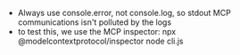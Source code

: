 - Always use console.error, not console.log, so stdout MCP communications isn't polluted by the logs
- to test this, we use the MCP inspector: npx @modelcontextprotocol/inspector node cli.js